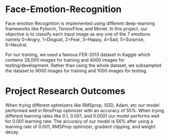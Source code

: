 # Face-Emotion-Recognition
Face emotion Recognition is implemented using different deep-learning frameworks like Pytorch, TensorFlow, and Mxnet. In this project, our objective is to classify each input image as any one of the 7 emotions namely 0=Angry, 1=Disgust, 2=Fear, 3=Happy, 4=Sad, 5=Surprise, 6=Neutral. 

For our training, we used a famous FER-2013 dataset in Kaggle which contains 28,000 images for training and 4000 images for testing/development. Rather than using the whole dataset, we subsampled the dataset to 9000 images for training and 1000 images for testing.

# Project Research Outcomes
   When trying different optimizers like RMSprop, SGD, Adam, etc our model performed well in RmsProp optimizer with an accuracy of 55%.
   When trying different learning rates like 0.1, 0.001, and 0.0001 our model performs well for 0.001 learning rate.
   The accuracy of our model is 56% after using a learning rate of 0.001, RMSProp optimizer, gradient clipping, and weight decay.



